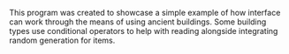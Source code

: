 This program was created to showcase a simple example of how interface can work through the means of using ancient buildings. Some building types use conditional operators to help with reading alongside integrating random generation for items.
